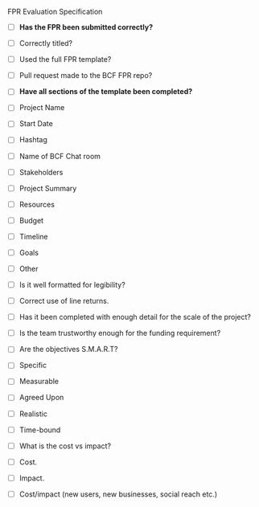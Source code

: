 FPR Evaluation Specification


- [ ] **Has the FPR been submitted correctly?**
- [ ] Correctly titled?
- [ ] Used the full FPR template?
- [ ] Pull request made to the BCF FPR repo?
- [ ] **Have all sections of the template been completed?**
- [ ] Project Name
- [ ] Start Date
- [ ] Hashtag
- [ ] Name of BCF Chat room
- [ ] Stakeholders
- [ ] Project Summary
- [ ] Resources
- [ ] Budget
- [ ] Timeline
- [ ] Goals
- [ ] Other
- [ ] Is it well formatted for legibility?
- [ ] Correct use of line returns.
- [ ] Has it been completed with enough detail for the scale of the project?
- [ ] Is the team trustworthy enough for the funding requirement?
- [ ] Are the objectives S.M.A.R.T?
- [ ] Specific
- [ ] Measurable
- [ ] Agreed Upon
- [ ] Realistic
- [ ] Time-bound 
- [ ] What is the cost vs impact?
- [ ] Cost.
- [ ] Impact.
- [ ] Cost/impact (new users, new businesses, social reach etc.)


